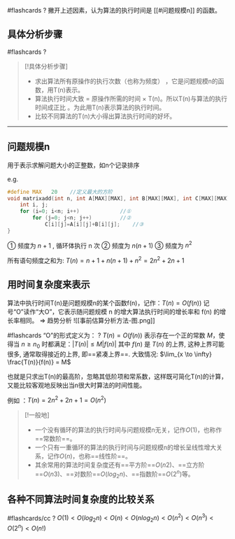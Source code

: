 #flashcards 
?
撇开上述因素，认为算法的执行时间是 [[#问题规模n]] 的函数。

## 具体分析步骤

#flashcards 
?
> [!具体分析步骤]
> - 求出算法所有原操作的执行次数（也称为频度） ，它是问题规模n的函数，用T(n)表示。
> - 算法执行时间大致 = 原操作所需的时间 $\times$ T(n)。所以T(n)与算法的执行时间成正比 。为此用T(n)表示算法的执行时间。
> - 比较不同算法的T(n)大小得出算法执行时间的好坏。
---

## 问题规模n

用于表示求解问题大小的正整数，如n个记录排序


e.g.
```c
#define MAX   20    //定义最大的方阶
void matrixadd(int n, int A[MAX][MAX], int B[MAX][MAX], int C[MAX][MAX]){
	int i, j;
   	for (i=0; i<n; i++)				//①
		for (j=0; j<n; j++)			//②
			C[i][j]=A[i][j]+B[i][j];	//③ 
}

```

① 频度为 $n + 1$ , 循环体执行 n 次
② 频度为 $n (n+1)$
③ 频度为 $n^2$

所有语句频度之和为: $T(n) =  n+1+n(n+1)+n^2 =  2n^2+2n+1$

## 用时间复杂度来表示

算法中执行时间T(n)是问题规模n的某个函数f(n)，记作：$T(n) = O(f(n))$
记号“O”读作“大O”，它表示随问题规模 n 的增大算法执行时间的增长率和 f(n) 的增长率相同。 $\Rightarrow$  趋势分析
![[事前估算分析方法-图.png]]

#flashcards “O”的形式定义为：
?
$T(n) = O(f(n))$ 表示存在一个正的常数 $M$，使得当 $n \geqslant n_{0}$  时都满足：$|T(n)| \leqslant M |f(n)|$
其中 $f(n)$ 是 $T(n)$  的上界, 这种上界可能很多, 通常取得接近的上界, 即==紧凑上界==.
大致情况:  $\lim_{x \to \infty} \frac{T(n)}{f(n)} = M$  

也就是只求出T(n)的最高阶，忽略其低阶项和常系数，这样既可简化T(n)的计算，又能比较客观地反映出当n很大时算法的时间性能。

例如 ：$T(n) = 2n^2+2n+1 = O(n^2)$

> [!一般地]
> - 一个没有循环的算法的执行时间与问题规模n无关，记作$O(1)$，也称作==常数阶==。
> - 一个只有一重循环的算法的执行时间与问题规模n的增长呈线性增大关系，记作$O(n)$，也称==线性阶==。
> - 其余常用的算法时间复杂度还有==平方阶==$O(n2)$、==立方阶==$O(n3)$、==对数阶==$O(log_{2}n)$、==指数阶==$O(2^n)$等。


## 各种不同算法时间复杂度的比较关系

#flashcards/cc
? 
$O(1)<O(log_{2}n)<O(n)<O(nlog_{2}n)<O(n^2)<O(n^3)<O(2^n)<O(n!)$
 